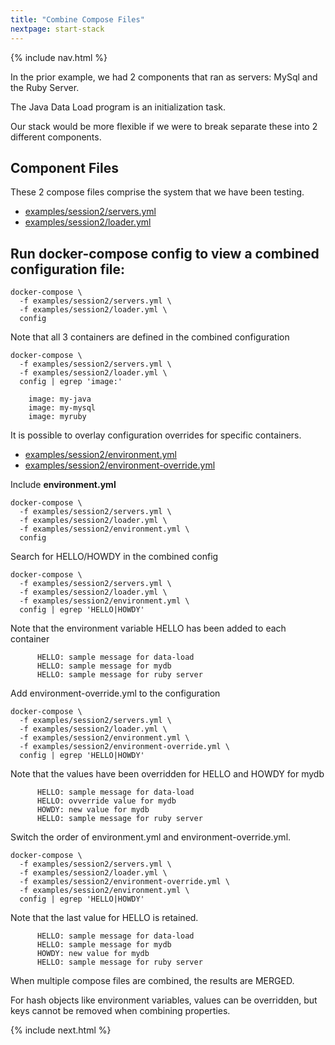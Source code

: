 ```yaml
---
title: "Combine Compose Files"
nextpage: start-stack
---
```


{% include nav.html %}

In the prior example, we had 2 components that ran as servers: MySql and the Ruby Server.

The Java Data Load program is an initialization task.

Our stack would be more flexible if we were to break separate these into 2 different components.

## Component Files

These 2 compose files comprise the system that we have been testing.
- [examples/session2/servers.yml](https://github.com/CDLUC3/docker-tutorial/blob/main/examples/session2/servers.yml)
- [examples/session2/loader.yml](https://github.com/CDLUC3/docker-tutorial/blob/main/examples/session2/loader.yml)

## Run docker-compose config to view a combined configuration file:

```
docker-compose \
  -f examples/session2/servers.yml \
  -f examples/session2/loader.yml \
  config
```

Note that all 3 containers are defined in the combined configuration

```
docker-compose \
  -f examples/session2/servers.yml \
  -f examples/session2/loader.yml \
  config | egrep 'image:'
```

```output
    image: my-java
    image: my-mysql
    image: myruby
```

It is possible to overlay configuration overrides for specific containers.
- [examples/session2/environment.yml](https://github.com/CDLUC3/docker-tutorial/blob/main/examples/session2/environment.yml)
- [examples/session2/environment-override.yml](https://github.com/CDLUC3/docker-tutorial/blob/main/examples/session2/environment-override.yml)

Include **environment.yml**
```
docker-compose \
  -f examples/session2/servers.yml \
  -f examples/session2/loader.yml \
  -f examples/session2/environment.yml \
  config 
```

Search for HELLO/HOWDY in the combined config
```
docker-compose \
  -f examples/session2/servers.yml \
  -f examples/session2/loader.yml \
  -f examples/session2/environment.yml \
  config | egrep 'HELLO|HOWDY'
```

Note that the environment variable HELLO has been added to each container
```output
      HELLO: sample message for data-load
      HELLO: sample message for mydb
      HELLO: sample message for ruby server
```

Add environment-override.yml to the configuration
```
docker-compose \
  -f examples/session2/servers.yml \
  -f examples/session2/loader.yml \
  -f examples/session2/environment.yml \
  -f examples/session2/environment-override.yml \
  config | egrep 'HELLO|HOWDY'
```

Note that the values have been overridden for HELLO and HOWDY for mydb
```
      HELLO: sample message for data-load
      HELLO: ovverride value for mydb
      HOWDY: new value for mydb
      HELLO: sample message for ruby server
```

Switch the order of environment.yml and environment-override.yml.  
```
docker-compose \
  -f examples/session2/servers.yml \
  -f examples/session2/loader.yml \
  -f examples/session2/environment-override.yml \
  -f examples/session2/environment.yml \
  config | egrep 'HELLO|HOWDY'
```

Note that the last value for HELLO is retained.
```output
      HELLO: sample message for data-load
      HELLO: sample message for mydb
      HOWDY: new value for mydb
      HELLO: sample message for ruby server
```

When multiple compose files are combined, the results are MERGED.  

For hash objects like environment variables, values can be overridden, but keys cannot be removed when combining properties.

{% include next.html %}